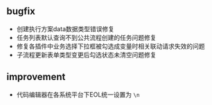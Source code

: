 
## bugfix
  - 创建执行方案data数据类型错误修复
  - 任务列表默认查询不到公共流程创建的任务问题修复
  - 修复各插件中业务选择下拉框被勾选成变量时相关联动请求失效的问题
  - 子流程更新表单类型变更后勾选状态未清空问题修复
## improvement
  - 代码编辑器在各系统平台下EOL统一设置为 `\n`

